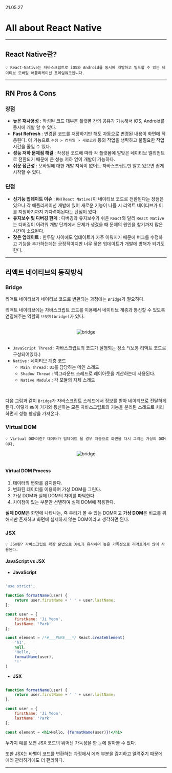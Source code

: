 21.05.27

# All about React Native

---

## React Native란?

    💡 React-Native는 자바스크립트로 iOS와 Android를 동시에 개발하고 빌드할 수 있는 네이티브 모바일 애플리케이션 프레임워크입니다.

---

## RN Pros & Cons

### 장점
- **높은 재사용성** : 작성된 코드 대부분 플랫폼 간의 공유가 가능해서 iOS, Android를 동시에 개발 할 수 있다.
- **Fast Refresh** : 변경된 코드를 저장하기만 해도 자동으로 변경된 내용이 화면에 적용된다. 이 기능으로 `수정 > 컴파일 > 새로고침` 등의 작업을 생략하고 불필요한 작업시간을 줄일 수 있다.
- **성능 저하 문제점 해결** : 작성된 코드에 따라 각 플랫폼에 알맞은 네이티브 엘리먼트로 전환되기 때문에 큰 성능 저하 없이 개발이 가능하다. 
- **쉬운 접근성** : 모바일에 대한 개발 지식이 없어도 자바스크립트만 알고 있으면 쉽게 시작할 수 있다.

### 단점
- **신기능 업데이트 이슈** : `RN(React Native)`이 네이티브 코드로 전환된다는 장점은 있으나 각 애플리케이션 개발에 있어 새로운 기능이 나올 시 리액트 네이티브가 이를 지원하기까지 기다려야된다는 단점이 있다.
- **유지보수 및 디버깅 한계** : 디버깅과 유지보수가 쉬운 `React`와 달리 `React Native`는 디버깅이 어려워 개발 단계에서 문제가 생겼을 때 문제의 원인을 찾기까지 많은 시간이 소요된다.
- **잦은 업데이트** : 한두달 사이에도 업데이트가 자주 이뤄지기 때문에 버그를 수정하고 기능을 추가하는데는 긍정적이지만 너무 잦은 업데이트가 개발에 방해가 되기도한다.

---

## 리액트 네이티브의 동작방식

### Bridge
리액트 네이티브가 네이티브 코드로 변환되는 과정에는 `Bridge`가 필요하다.

리액트 네이티브에는 자바스크립트 코드를 이용해서 네이티브 계층과 통신할 수 있도록 연결해주는 역할의 `브릿지(bridge)`가 있다.

<br/>
<div align="center">
    <img src="https://user-images.githubusercontent.com/71811780/119750649-b8573800-bed4-11eb-9c24-acc9c413dd19.png" alt="bridge">
</div>
<br/>

- `JavaScript Thread` : 자바스크립트의 코드가 실행되는 장소 *(보통 리액트 코드로 구성되어있다.)
- `Native` : 네이티브 계층 코드
    - `Main Thread` : `UI`를 담당하는 메인 스레드
    - `Shadow Thread` : 백그라운드 스레드로 레이아웃을 계산하는데 사용된다.
    - `Native Module` : 각 모듈의 자체 스레드

<br/>

다음 그림과 같이 `Bridge`가 자바스크립트 스레드에서 정보를 받아 네이티브로 전달하게 된다. 이렇게 `RN`이 기기와 통신하는 모든 자바스크립트의 기능을 분리된 스레드로 처리하면서 성능 향상을 가져온다.

### Virtual DOM
    💡 Virtual DOM이란? 데이터가 업데이트 될 경우 자동으로 화면을 다시 그리는 가상의 DOM이다.

<div align="center">
    <img src="https://user-images.githubusercontent.com/71811780/119751398-11739b80-bed6-11eb-9800-d3e65f7d6024.png" alt="bridge">
</div>
<br/>

#### Virtual DOM Process
1. 데이터의 변화를 감지한다.
2. 변화된 데이터를 이용하여 가상 DOM을 그린다.
3. 가상 DOM과 실제 DOM의 차이를 파악한다.
4. 차이점이 있는 부분만 선별하여 실제 DOM에 적용한다.

**실제 DOM**은 화면에 나타나는, 즉 우리가 볼 수 있는 DOM이고
**가상 DOM**은 비교를 위해서만 존재하고 화면에 실제하지 않는 DOM이라고 생각하면 된다.

### JSX
    💡 JSX란? 자바스크립트 확장 문법으로 XML과 유사하며 높은 가독성으로 리액트에서 많이 사용된다.

#### JavaScript vs JSX

- **JavaScript**

```javascript

'use strict';

function formatName(user) {
    return user.firstName + ' ' + user.lastName;
};

const user = {
    firstName: 'Ji Yeon',
    lastName: 'Park'
};

const element = /*#___PURE___*/ React.createElement(
    'h1',
    null,
    'Hello, ',
    formatName(user),
    '!'
)
```

- **JSX**

```jsx

function formatName(user) {
    return user.firstName + ' ' + user.lastName;
};

const user = {
    firstName: 'Ji Yeon',
    lastName: 'Park'
};

const element = <h1>Hello, {formatName(user)}!</h1>
```

두가지 예를 보면 JSX 코드의 뛰어난 가독성을 한 눈에 알아볼 수 있다.

또한 JSX는 바벨이 코드를 변환하는 과정에서 에러 부분을 감지하고 알려주기 때문에 에러 관리하기에도 더 편리하다.

---

